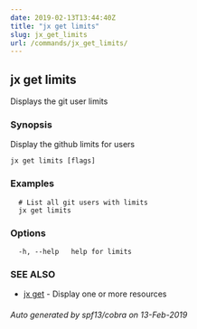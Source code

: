 ```yaml
---
date: 2019-02-13T13:44:40Z
title: "jx get limits"
slug: jx_get_limits
url: /commands/jx_get_limits/
---
```

## jx get limits

Displays the git user limits

### Synopsis

Display the github limits for users

```
jx get limits [flags]
```

### Examples

```
  # List all git users with limits
  jx get limits
```

### Options

```
  -h, --help   help for limits
```

### SEE ALSO

* [jx get](/commands/jx_get/)	 - Display one or more resources

###### Auto generated by spf13/cobra on 13-Feb-2019
